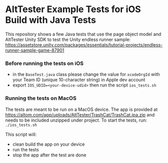 # AltTester Example Tests for iOS Build with Java Tests

This repository shows a few Java tests that use the page object model and AltTester Unity SDK to test the Unity endless runner sample:
https://assetstore.unity.com/packages/essentials/tutorial-projects/endless-runner-sample-game-87901

### Before running the tests on iOS
- in the `BaseTest.java` class please change the value for `xcodeOrgId` with your Team ID (unique 10-character string) in Apple dev account
- export `IOS_UDID=<your-device-udid>` then run the script `ios_tests.sh`

### Running the tests on MacOS
The tests are meant to be run on a MacOS device.
The app is provided at https://altom.com/app/uploads/AltTester/TrashCat/TrashCat.ipa.zip and needs to be included unzipped under project.
To start the tests, run:
`./ios_tests.sh`

This script will:

- clean build the app on your device
- run the tests
- stop the app after the test are done